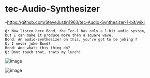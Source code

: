 # tec-Audio-Synthesizer
-https://github.com/SteveJustin1963/tec-Audio-Synthesizer-1-bit/wiki


```
Q: Now listen here Bond, the Tec-1 has only a 1-bit audio system, 
but I can make it produce more than a square wave. 
Bond: An audio-synthesizer on this, you've got to be joking ? 
Q: I never joke Bond!
Bond: And whats this thing do?
Q: Dont touch that, thats my lunch!
```

![image](https://github.com/user-attachments/assets/bd4f337c-aa1e-47e5-9f41-2dd8ccad4d1e)

![image](https://github.com/user-attachments/assets/ac00da81-f926-4270-879e-28c789c4c65e)

